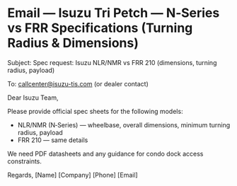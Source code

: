 # Email — Isuzu Tri Petch — N‑Series vs FRR Specifications (Turning Radius & Dimensions)

Subject: Spec request: Isuzu NLR/NMR vs FRR 210 (dimensions, turning radius, payload)

To: callcenter@isuzu-tis.com (or dealer contact)

Dear Isuzu Team,

Please provide official spec sheets for the following models:
- NLR/NMR (N‑Series) — wheelbase, overall dimensions, minimum turning radius, payload
- FRR 210 — same details

We need PDF datasheets and any guidance for condo dock access constraints.

Regards,
[Name]
[Company]
[Phone]
[Email]
